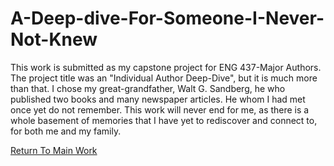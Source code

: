 # A-Deep-dive-For-Someone-I-Never-Not-Knew
This work is submitted as my capstone project for ENG 437-Major Authors. The project title was an "Individual Author Deep-Dive", but it is much more than that. I chose my great-grandfather, Walt G. Sandberg, he who published two books and many newspaper articles. He whom I had met once yet do not remember. 
This work will never end for me, as there is a whole basement of memories that I have yet to rediscover and connect to, for both me and my family. 
<p><a href="index.html"> Return To Main Work</p>
